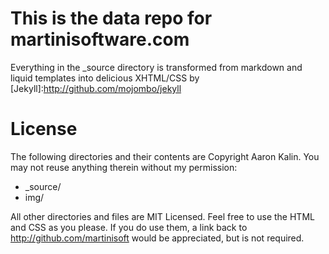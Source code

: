 # This is the data repo for martinisoftware.com

Everything in the _source directory is transformed from markdown and liquid templates into delicious XHTML/CSS by [Jekyll]:http://github.com/mojombo/jekyll

# License

The following directories and their contents are Copyright Aaron Kalin. You may not reuse anything therein without my permission:

* _source/
* img/

All other directories and files are MIT Licensed. Feel free to use the HTML and CSS as you please. If you do use them, a link back to http://github.com/martinisoft would be appreciated, but is not required.